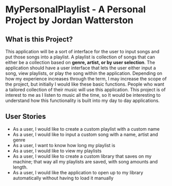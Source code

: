 # MyPersonalPlaylist - A Personal Project by Jordan Watterston

## What is this Project?

This application will be a sort of interface for the user to input songs and put those songs into a playlist. A playlist
is collection of songs that can either be a collection based on **genre, artist, or by user selection**. The application 
should have a user interface that lets the user either input a song, view playlists, or play the song within the
application. Depending on how my experience increases through the term, I may increase the scope of the project, but
initially I would like these basic functions. People who want a tailored collection of their music will use this
application. This project is of interest to me as I listen to music all the time, so It would be interesting to
understand how this functionality is built into my day to day applications.

## User Stories

- As a user, I would like to create a custom playlist with a custom name
- As a user, I would like to input a custom song with a name, artist and genre
- As a user, I want to know how long my playlist is
- As a user, I would like to view my playlists
- As a user, I would like to create a custom library that saves on my machine; 
that way all my playlists are saved, with song amounts and length.
- As a user, I would like the application to open up to my library automatically without having
to load it manually
